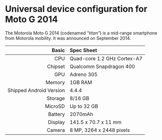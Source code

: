 Universal device configuration for Moto G 2014
==============================================

The Motorola Moto G 2014 (codenamed _"titan"_) is a mid-range smartphone from Motorola mobility.
It was announced on September 2014.

Basic   | Spec Sheet
-------:|:-------------------------
CPU     | Quad-core 1.2 GHz Cortex-A7
Chipset | Qualcomm Snapdragon 400
GPU     | Adreno 305
Memory  | 1GB RAM
Shipped Android Version | 4.4.4
Storage | 8/16 GB
MicroSD | Up to 32 GB
Battery | 2070mAh
Display | 141.5 x 70.7 x 11 mm
Camera  | 8 MP, 3264 х 2448 pixels

